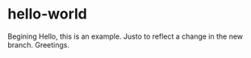 # hello-world
Begining
Hello, this is an example.
Justo to reflect a change in the new branch.
Greetings.
